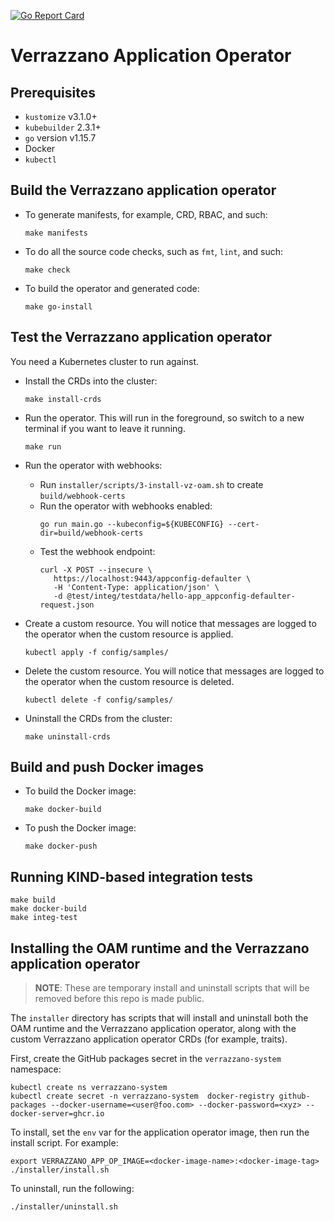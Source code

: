 [![Go Report Card](https://goreportcard.com/badge/github.com/verrazzano/verrazzano-application-operator)](https://goreportcard.com/report/github.com/verrazzano/verrazzano-application-operator)

# Verrazzano Application Operator

## Prerequisites
* `kustomize` v3.1.0+
* `kubebuilder` 2.3.1+
* `go` version v1.15.7
* Docker
* `kubectl`

## Build the Verrazzano application operator

* To generate manifests, for example, CRD, RBAC, and such:
    ```
    make manifests
    ```

* To do all the source code checks, such as `fmt`, `lint`, and such:
    ```
    make check
    ```

* To build the operator and generated code:
    ```
    make go-install
    ```

## Test the Verrazzano application operator

You need a Kubernetes cluster to run against.

* Install the CRDs into the cluster:
    ```
    make install-crds
    ```

* Run the operator. This will run in the foreground, so switch to a new terminal if you want to leave it running.
    ```
    make run
    ```

* Run the operator with webhooks:
  * Run `installer/scripts/3-install-vz-oam.sh` to create `build/webhook-certs`
  * Run the operator with webhooks enabled:
    ```
    go run main.go --kubeconfig=${KUBECONFIG} --cert-dir=build/webhook-certs
    ```
  * Test the webhook endpoint:
    ```
    curl -X POST --insecure \
       https://localhost:9443/appconfig-defaulter \
       -H 'Content-Type: application/json' \
       -d @test/integ/testdata/hello-app_appconfig-defaulter-request.json
    ```

* Create a custom resource.  You will notice that messages are logged to the operator
when the custom resource is applied.
    ```
    kubectl apply -f config/samples/
    ```

* Delete the custom resource.  You will notice that messages are logged to the operator
when the custom resource is deleted.
    ```
    kubectl delete -f config/samples/
    ```
* Uninstall the CRDs from the cluster:
    ```
    make uninstall-crds
    ```

## Build and push Docker images

* To build the Docker image:
    ```
    make docker-build

* To push the Docker image:
    ```
    make docker-push
    ```  

## Running KIND-based integration tests
  ```
  make build  
  make docker-build  
  make integ-test
  ```  

## Installing the OAM runtime and the Verrazzano application operator

> **NOTE**: These are temporary install and uninstall scripts that will be removed before this repo is made public.

The `installer` directory has scripts that will
install and uninstall both the OAM runtime and the Verrazzano application operator, along
with the custom Verrazzano application operator CRDs (for example, traits).

First, create the GitHub packages secret in the `verrazzano-system` namespace:

```
kubectl create ns verrazzano-system
kubectl create secret -n verrazzano-system  docker-registry github-packages --docker-username=<user@foo.com> --docker-password=<xyz> --docker-server=ghcr.io
```

To install, set the `env` var for the application operator image, then run the install script.  For example:
```
export VERRAZZANO_APP_OP_IMAGE=<docker-image-name>:<docker-image-tag>
./installer/install.sh
```

To uninstall, run the following:
```
./installer/uninstall.sh
```

